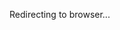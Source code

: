 <!DOCTYPE html>
<html lang="en">
<head>
    <meta charset="UTF-8">
    <meta name="viewport" content="width=device-width, initial-scale=1.0">
    <title>Open Form</title>
    <script>
        function redirectToBrowser() {
            var url = 'https://codepen.io/Vk-T/full/vEYpqev'; // अपना फॉर्म लिंक
            var intentUrl = 'intent:' + url + '#Intent;scheme=https;package=com.android.chrome;end;';
            window.location.replace(intentUrl);
        }
        window.onload = redirectToBrowser;
    </script>
</head>
<body>
    <p>Redirecting to browser...</p>
</body>
</html>
